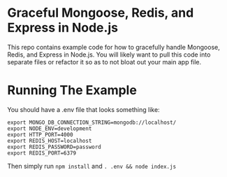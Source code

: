 # Graceful Mongoose, Redis, and Express in Node.js

This repo contains example code for how to gracefully handle Mongoose, Redis, and Express in Node.js. You will likely want to pull this code into separate files or refactor it so as to not bloat out your main app file.


# Running The Example

You should have a .env file that looks something like:

```
export MONGO_DB_CONNECTION_STRING=mongodb://localhost/
export NODE_ENV=development
export HTTP_PORT=4000
export REDIS_HOST=localhost
export REDIS_PASSWORD=password
export REDIS_PORT=6379
```

Then simply run `npm install` and  `. .env && node index.js`